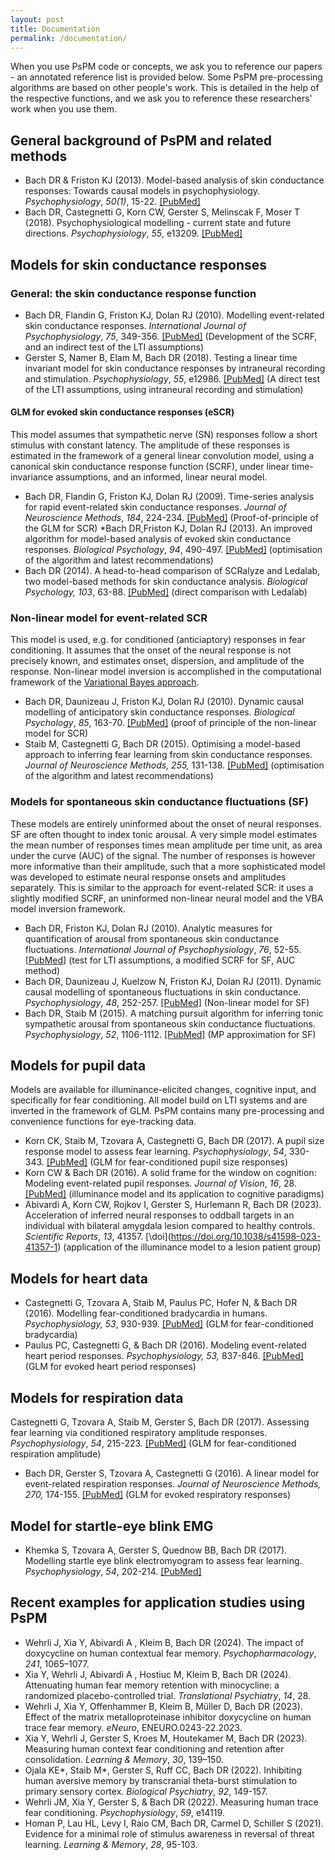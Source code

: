 ```yaml
---
layout: post
title: Documentation
permalink: /documentation/
---
```


When you use PsPM code or concepts, we ask you to
reference our papers - an annotated reference list is provided below. 
Some PsPM pre-processing algorithms are based on other
people's work. This is detailed in the help of the respective
functions, and we ask you to reference these researchers' work
when you use them.

## General background of PsPM and related methods
* Bach DR & Friston KJ (2013). Model-based analysis of skin conductance
responses: Towards causal models in psychophysiology.
*Psychophysiology*, *50(1)*, 15-22.
[\[PubMed\]](http://www.ncbi.nlm.nih.gov/pubmed/23094650)
* Bach DR,
Castegnetti G, Korn CW, Gerster S, Melinscak F, Moser T (2018).
Psychophysiological modelling - current state and future directions.
*Psychophysiology*, *55*, e13209.
[\[PubMed\]](https://www.ncbi.nlm.nih.gov/pubmed/30175471)

## Models for skin conductance responses
### General: the skin conductance response function
* Bach DR, Flandin G, Friston KJ, Dolan RJ (2010). Modelling event-related
skin conductance responses. *International Journal of Psychophysiology*,
*75*, 349-356. [\[PubMed\]](http://www.ncbi.nlm.nih.gov/pubmed/20093150) (Development of the SCRF, and an indirect test of the LTI assumptions)
* Gerster S, Namer B, Elam M, Bach DR (2018). Testing a linear time
invariant model for skin conductance responses by intraneural recording
and stimulation. *Psychophysiology*, *55*, e12986.
[\[PubMed\]](https://www.ncbi.nlm.nih.gov/pubmed/28862764) (A direct test of the LTI assumptions, using intraneural recording and stimulation)

#### GLM for evoked skin conductance responses (eSCR)
This model assumes that
sympathetic nerve (SN) responses follow a short stimulus with constant
latency. The amplitude of these responses is estimated in the framework
of a general linear convolution model, using a canonical skin
conductance response function (SCRF), under linear time-invariance
assumptions, and an informed, linear neural model.

* Bach DR, Flandin G, Friston KJ, Dolan RJ (2009).
Time-series analysis for rapid event-related skin conductance responses.
*Journal of Neuroscience Methods*, *184*, 224-234.
[\[PubMed\]](http://www.ncbi.nlm.nih.gov/pubmed/19686778) (Proof-of-principle of the GLM for SCR) 
*Bach DR,Friston KJ, Dolan RJ (2013). An improved algorithm for model-based
analysis of evoked skin conductance responses. *Biological Psychology*,
*94*, 490-497. [\[PubMed\]](http://www.ncbi.nlm.nih.gov/pubmed/24063955) (optimisation of the algorithm and latest recommendations)
* Bach DR (2014). A head-to-head comparison of SCRalyze and Ledalab, two
model-based methods for skin conductance analysis. *Biological
Psychology, 103*, 63-88.
[\[PubMed\]](http://www.ncbi.nlm.nih.gov/pubmed/25148785) (direct comparison with Ledalab)

### Non-linear model for event-related SCR
This model is used, e.g. for
conditioned (anticiaptory) responses in fear conditioning. It assumes that the onset
of the neural response is not precisely known, and estimates onset,
dispersion, and amplitude of the response. Non-linear model
inversion is accomplished in the computational framework of the [Variational Bayes approach](https://doi.org/10.1371/journal.pcbi.1003441).

* Bach DR, Daunizeau J, Friston KJ, Dolan
RJ (2010). Dynamic causal modelling of anticipatory skin conductance
responses. *Biological Psychology*, *85*, 163-70.
[\[PubMed\]](http://www.ncbi.nlm.nih.gov/pubmed/20599582) (proof of principle of the non-linear model for SCR)
* Staib M,
Castegnetti G, Bach DR (2015). Optimising a model-based approach to
inferring fear learning from skin conductance responses. *Journal of
Neuroscience Methods, 255,* 131-138.
[\[PubMed\]](https://www.ncbi.nlm.nih.gov/pubmed/26291885) (optimisation of the algorithm and latest recommendations)

### Models for spontaneous skin conductance fluctuations (SF)
These models are
entirely uninformed about the onset of neural responses. SF are often
thought to index tonic arousal. A very simple model estimates the mean
number of responses times mean amplitude per time unit, as area under
the curve (AUC) of the signal. The number of responses is however more
informative than their amplitude, such that a more sophisticated model
was developed to estimate neural response onsets and amplitudes
separately. This is similar to the approach for event-related SCR: it
uses a slightly modified SCRF, an uninformed non-linear neural model and
the VBA model inversion framework.

* Bach DR,
Friston KJ, Dolan RJ (2010). Analytic measures for quantification of
arousal from spontaneous skin conductance fluctuations. *International
Journal of Psychophysiology*, *76*, 52-55.
[\[PubMed\]](http://www.ncbi.nlm.nih.gov/pubmed/20144665) (test for LTI
assumptions, a modified SCRF for SF, AUC method)
* Bach DR, Daunizeau J, Kuelzow
N, Friston KJ, Dolan RJ (2011). Dynamic causal modelling of spontaneous
fluctuations in skin conductance. *Psychophysiology*, *48*, 252-257.
[\[PubMed\]](http://www.ncbi.nlm.nih.gov/pubmed/20557485) (Non-linear model for SF)
* Bach DR, Staib M (2015). A matching pursuit algorithm for inferring
tonic sympathetic arousal from spontaneous skin conductance
fluctuations. *Psychophysiology*, *52*, 1106-1112.
[\[PubMed\]](http://www.ncbi.nlm.nih.gov/pubmed/25930177) (MP approximation for SF)

## Models for pupil data
Models are available for illuminance-elicited changes, cognitive input,
and specifically for fear conditioning. All model build on LTI systems
and are inverted in the framework of GLM. PsPM contains many
pre-processing and convenience functions for eye-tracking data.

* Korn CK, Staib M, Tzovara A, Castegnetti G, Bach DR (2017). A pupil
size response model to assess fear learning. *Psychophysiology*, *54*,
330-343. [\[PubMed\]](https://www.ncbi.nlm.nih.gov/pubmed/27925650) (GLM for fear-conditioned pupil size responses)
* Korn CW & Bach DR (2016). A solid frame for the window on
cognition: Modeling event-related pupil responses. *Journal of Vision*,
*16*, 28. [\[PubMed\]](https://www.ncbi.nlm.nih.gov/pubmed/26894512) (illuminance model and its application to cognitive paradigms)
* Abivardi A, Korn CW, Rojkov I, Gerster S, Hurlemann R, Bach DR (2023). Acceleration of inferred neural responses to oddball targets in an individual with bilateral amygdala lesion compared to healthy controls. *Scientific Reports*, *13*, 41357. [\doi\](https://doi.org/10.1038/s41598-023-41357-1) (application of the illuminance model to a lesion patient group)

## Models for heart data
* Castegnetti G, Tzovara A, Staib M, Paulus PC, Hofer N, & Bach DR (2016).
Modelling fear-conditioned bradycardia in humans. *Psychophysiology,
53*, 930-939. [\[PubMed\]](https://www.ncbi.nlm.nih.gov/pubmed/26950648) (GLM for fear-conditioned bradycardia)
* Paulus PC, Castegnetti
G, & Bach DR (2016). Modeling event-related heart period responses.
*Psychophysiology, 53,* 837-846.
[\[PubMed\]](https://www.ncbi.nlm.nih.gov/pubmed/26849101) (GLM for evoked heart period responses)

## Models for respiration data
Castegnetti G, Tzovara A, Staib M, Gerster S, Bach DR (2017).
Assessing fear learning via conditioned respiratory amplitude responses.
*Psychophysiology*, *54*, 215-223.
[\[PubMed\]](https://www.ncbi.nlm.nih.gov/pubmed/27933608) (GLM for fear-conditioned respiration amplitude)
* Bach DR, Gerster S, Tzovara A, Castegnetti G (2016).
A linear model for event-related respiration responses. *Journal of
Neuroscience Methods, 270,* 174-155.
[\[PubMed\]](https://www.ncbi.nlm.nih.gov/pubmed/27268156) (GLM for evoked respiratory responses)

## Model for startle-eye blink EMG
* Khemka S, Tzovara A, Gerster S,
Quednow BB, Bach DR (2017). Modelling startle eye blink electromyogram
to assess fear learning. *Psychophysiology*, *54*, 202-214.
[\[PubMed\]](https://www.ncbi.nlm.nih.gov/pubmed/27753123)

## Recent examples for application studies using PsPM
* Wehrli J, Xia Y, Abivardi A , Kleim B, Bach DR (2024). The impact of doxycycline on human contextual fear memory. *Psychopharmacology*, *241*, 1065–1077.
* Xia Y, Wehrli J, Abivardi A , Hostiuc M, Kleim B, Bach DR (2024). Attenuating human fear memory retention with minocycline: a randomized placebo-controlled trial. *Translational Psychiatry*, *14*, 28.
* Wehrli J, Xia Y, Offenhammer B, Kleim B, Müller D, Bach DR (2023). Effect of the matrix metalloproteinase inhibitor doxycycline on human trace fear memory. *eNeuro*, ENEURO.0243-22.2023.
* Xia Y, Wehrli J, Gerster S, Kroes M, Houtekamer M, Bach DR (2023). Measuring human context fear conditioning and retention after consolidation. *Learning & Memory*, *30*, 139–150.
* Ojala KE*, Staib M*, Gerster S, Ruff CC, Bach DR (2022). Inhibiting human aversive memory by transcranial theta-burst stimulation to primary sensory cortex. *Biological Psychiatry*, *92*, 149-157.
* Wehrli JM, Xia Y, Gerster S, & Bach DR (2022). Measuring human trace fear conditioning. *Psychophysiology*, *59*, e14119.
* Homan P, Lau HL, Levy I, Raio CM, Bach DR, Carmel D, Schiller S (2021). Evidence for a minimal role of stimulus awareness in reversal of threat learning. *Learning & Memory*, *28*, 95-103.
